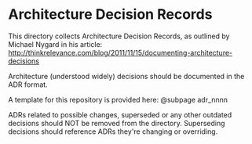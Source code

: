 # Architecture Decision Records

This directory collects Architecture Decision Records, as outlined by Michael Nygard in his article: http://thinkrelevance.com/blog/2011/11/15/documenting-architecture-decisions

Architecture (understood widely) decisions should be documented in the ADR format.

A template for this repository is provided here: @subpage adr_nnnn

ADRs related to possible changes, superseded or any other outdated decisions should NOT be removed from the directory.
Superseding decisions should reference ADRs they're changing or overriding.
